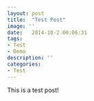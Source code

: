 ```yaml
---
layout: post
title:  "Test Post"
image: ''
date:   2014-10-2 00:06:31
tags:
- Test
- Demo
description: ''
categories:
- Test
---
```


This is a test post!
